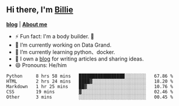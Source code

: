 

## Hi there, I'm [Billie](https://billie52707.cn) 
<strong><a href="https://www.cnblogs.com/billie52707">blog</a></strong> |
  <strong><a href="https://billie52707.cn/about/">About me</a></strong>  

- ⚡  Fun fact: I'm a body builder. 🏃
- 🔭  I’m currently working on Data Grand.
- 🌱  I’m currently learning python、docker.
- 📑  I own a [blog](https://billie52707.cn) for writing articles and sharing ideas.
- 😄  Pronouns: He/him







<!--START_SECTION:waka-->
```text
Python     8 hrs 58 mins   █████████████████░░░░░░░░   67.86 % 
HTML       2 hrs 24 mins   ████▓░░░░░░░░░░░░░░░░░░░░   18.20 % 
Markdown   1 hr 25 mins    ██▓░░░░░░░░░░░░░░░░░░░░░░   10.76 % 
CSS        19 mins         ▓░░░░░░░░░░░░░░░░░░░░░░░░   02.46 % 
Other      3 mins          ░░░░░░░░░░░░░░░░░░░░░░░░░   00.45 % 
```
<!--END_SECTION:waka-->

